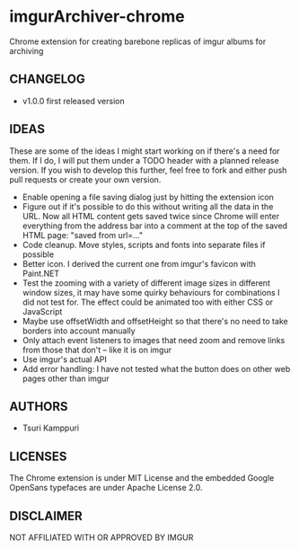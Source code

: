 # imgurArchiver-chrome

Chrome extension for creating barebone replicas of imgur albums for archiving

## CHANGELOG ##

* v1.0.0 first released version

## IDEAS ##

These are some of the ideas I might start working on if there's a need for
them. If I do, I will put them under a TODO header with a planned release
version. If you wish to develop this further, feel free to fork and either push
pull requests or create your own version.

* Enable opening a file saving dialog just by hitting the extension icon
* Figure out if it's possible to do this without writing all the data in the
  URL. Now all HTML content gets saved twice since Chrome will enter everything
  from the address bar into a comment at the top of the saved HTML page: "saved
  from url=..."
* Code cleanup. Move styles, scripts and fonts into separate files if possible
* Better icon. I derived the current one from imgur's favicon with Paint.NET
* Test the zooming with a variety of different image sizes in different window
  sizes, it may have some quirky behaviours for combinations I did not test
  for. The effect could be animated too with either CSS or JavaScript
* Maybe use offsetWidth and offsetHeight so that there's no need to take
  borders into account manually
* Only attach event listeners to images that need zoom and remove links from
  those that don't – like it is on imgur
* Use imgur's actual API
* Add error handling: I have not tested what the button does on other web pages
  other than imgur

## AUTHORS ##

* Tsuri Kamppuri

## LICENSES ##

The Chrome extension is under MIT License and the embedded Google OpenSans
typefaces are under Apache License 2.0.

## DISCLAIMER ##

NOT AFFILIATED WITH OR APPROVED BY IMGUR
